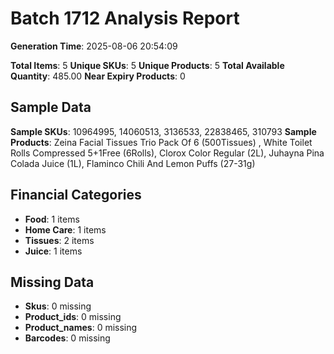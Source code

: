 # Batch 1712 Analysis Report

**Generation Time**: 2025-08-06 20:54:09

**Total Items**: 5
**Unique SKUs**: 5
**Unique Products**: 5
**Total Available Quantity**: 485.00
**Near Expiry Products**: 0

## Sample Data
**Sample SKUs**: 10964995, 14060513, 3136533, 22838465, 310793
**Sample Products**: Zeina Facial Tissues Trio Pack Of 6 (500Tissues) , White Toilet Rolls Compressed 5+1Free (6Rolls), Clorox Color Regular (2L), Juhayna Pina Colada Juice (1L), Flaminco Chili And Lemon Puffs (27-31g)

## Financial Categories
- **Food**: 1 items
- **Home Care**: 1 items
- **Tissues**: 2 items
- **Juice**: 1 items

## Missing Data
- **Skus**: 0 missing
- **Product_ids**: 0 missing
- **Product_names**: 0 missing
- **Barcodes**: 0 missing
